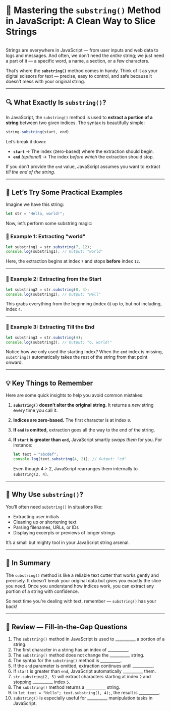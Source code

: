 # 🌟 Mastering the `substring()` Method in JavaScript: A Clean Way to Slice Strings

<img src="https://agunechembaekene.wordpress.com/wp-content/uploads/2024/10/6015105009924031169.jpg?w=1024" alt="" class="wp-image-1649" />

Strings are everywhere in JavaScript — from user inputs and web data to logs and messages. And often, we don’t need the *entire* string; we just need a part of it — a specific word, a name, a section, or a few characters.

That’s where the **`substring()`** method comes in handy. Think of it as your digital scissors for text — precise, easy to control, and safe because it doesn’t mess with your original string.

---

## 🔍 What Exactly Is `substring()`?

In JavaScript, the `substring()` method is used to **extract a portion of a string** between two given indices. The syntax is beautifully simple:

```javascript
string.substring(start, end)
```

Let’s break it down:

* **`start`** → The index (zero-based) where the extraction should begin.
* **`end`** *(optional)* → The index *before which* the extraction should stop.

If you don’t provide the `end` value, JavaScript assumes you want to extract *till the end of the string.*

---

## 🧪 Let’s Try Some Practical Examples

Imagine we have this string:

```javascript
let str = "Hello, world!";
```

Now, let’s perform some substring magic:

### 🧩 Example 1: Extracting "world"

```javascript
let substring1 = str.substring(7, 12);
console.log(substring1); // Output: "world"
```

Here, the extraction begins at index `7` and stops **before** index `12`.

---

### 🧩 Example 2: Extracting from the Start

```javascript
let substring2 = str.substring(0, 4);
console.log(substring2); // Output: "Hell"
```

This grabs everything from the beginning (index `0`) up to, but not including, index `4`.

---

### 🧩 Example 3: Extracting Till the End

```javascript
let substring3 = str.substring(4);
console.log(substring3); // Output: "o, world!"
```

Notice how we only used the starting index?
When the `end` index is missing, `substring()` automatically takes the rest of the string from that point onward.

---

## 💡 Key Things to Remember

Here are some quick insights to help you avoid common mistakes:

1. **`substring()` doesn’t alter the original string.**
   It returns a *new* string every time you call it.

2. **Indices are zero-based.**
   The first character is at index `0`.

3. **If `end` is omitted,** extraction goes all the way to the end of the string.

4. **If `start` is greater than `end`,** JavaScript smartly *swaps them* for you.
   For instance:

   ```javascript
   let text = "abcdef";
   console.log(text.substring(4, 2)); // Output: "cd"
   ```

   Even though 4 > 2, JavaScript rearranges them internally to `substring(2, 4)`.

---

## 🧠 Why Use `substring()`?

You’ll often need `substring()` in situations like:

* Extracting user initials
* Cleaning up or shortening text
* Parsing filenames, URLs, or IDs
* Displaying excerpts or previews of longer strings

It’s a small but mighty tool in your JavaScript string arsenal.

---

## 🎯 In Summary

The `substring()` method is like a reliable text cutter that works gently and precisely. It doesn’t break your original data but gives you exactly the slice you need. Once you understand how indices work, you can extract any portion of a string with confidence.

So next time you’re dealing with text, remember — `substring()` has your back!

---

## 📝 Review — Fill-in-the-Gap Questions

1. The `substring()` method in JavaScript is used to __________ a portion of a string.
2. The first character in a string has an index of __________.
3. The `substring()` method does not change the __________ string.
4. The syntax for the `substring()` method is __________.
5. If the `end` parameter is omitted, extraction continues until __________.
6. If `start` is greater than `end`, JavaScript automatically __________ them.
7. `str.substring(2, 5)` will extract characters starting at index `2` and stopping __________ index `5`.
8. The `substring()` method returns a __________ string.
9. In `let text = "Hello"; text.substring(1, 4);`, the result is __________.
10. `substring()` is especially useful for __________ manipulation tasks in JavaScript.
